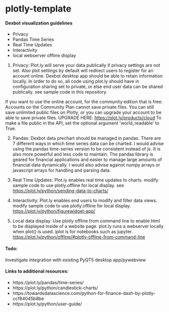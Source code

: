 # plotly-template

<h4> Dexbot visualization guidelines</h4>
<ul>
<li> Privacy
<li> Pandas Time Series
<li> Real Time Updates
<li> Interactivity
<li> local webserver offline display
</ul>

1. Privacy: Plot.ly will serve your data publically if privacy settings are not set. Also plot settings by default will redirect users to register for an account online. Dexbot desktop app should be able to retain information locally. In order to do so, all code using plot.ly should have in configuration sharing set to private, or else end user data can be shared publically. see sample code in this repository.

If you want to use the online account, for the community edition that is free:
Accounts on the Community Plan cannot save private files.  You can still save unlimited public files on Plotly, or you can upgrade your account to be able to save private files. UPGRADE HERE: https://plot.ly/products/cloud 
To make a file public in the API, set the optional argument 'world_readable' to True.

2. Pandas: Dexbot data prechart should be managed in pandas. There are 7 different ways in which time series data can be charted. I would advise using the pandas time-series version to be consistent instead of js. It is also more powerful and less code to maintain.  The pandas library is geared for financial applications and easier to manage large amounts of financial data dynamically. I would also advise against numpy arrays or javascript arrays for handling and parsing data. 

3. Real Time Updates. Plot.ly enables real time updates to charts. modify sample code to use plotly.offline for local display.  see https://plot.ly/python/sending-data-to-charts/

4. Interactivity: Plot.ly enables end users to modify and filter data views. modify sample code to use plotly.offline for local display.  https://plot.ly/python/figurewidget-app/       

5. Local data display:  Use plotly offline from command line to enable html to be displayed inside of a website page.
plot.ly runs a webserver locally when plot() is used. iplot is for notebooks such as jupyter.  https://plot.ly/python/offline/#plotly-offline-from-command-line

<h4>Todo: </h4>
Investigate integration with existing PyQT5 desktop app/pywebview


<h4> Links to additional resources: </h4>
<ul>
<li> https://plot.ly/pandas/time-series/                                                                                      
<li> https://plot.ly/python/candlestick-charts/                                                                               
<li> https://towardsdatascience.com/python-for-finance-dash-by-plotly-ccf84045b8be
<li> https://plot.ly/python/user-guide/   
</ul>
